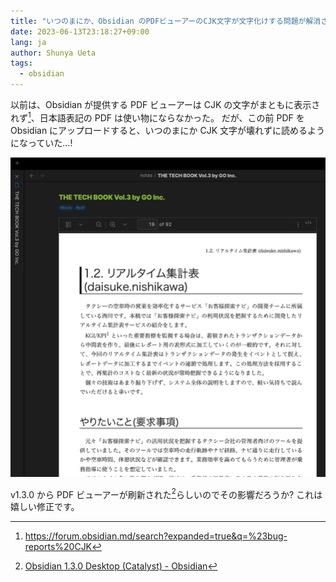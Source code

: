 ```yaml
---
title: "いつのまにか、Obsidian のPDFビューアーのCJK文字が文字化けする問題が解消されていた"
date: 2023-06-13T23:18:27+09:00
lang: ja
author: Shunya Ueta
tags:
  - obsidian
---
```


以前は、Obsidian が提供する PDF ビューアーは CJK の文字がまともに表示されず[^cjk-obsidian]、日本語表記の PDF は使い物にならなかった。
だが、この前 PDF を Obsidian にアップロードすると、いつのまにか CJK 文字が壊れずに読めるようになっていた...!

![](/posts/2023-06-13-2318/images/obsidian_cjk_pdf_viewer.png)

v1.3.0 から PDF ビューアーが刷新された[^obsidian-1-3]らしいのでその影響だろうか? これは嬉しい修正です。

[^cjk-obsidian]: https://forum.obsidian.md/search?expanded=true&q=%23bug-reports%20CJK
[^obsidian-1-3]: [Obsidian 1\.3\.0 Desktop \(Catalyst\) \- Obsidian](https://obsidian.md/changelog/2023-05-09-desktop-v1.3/)
